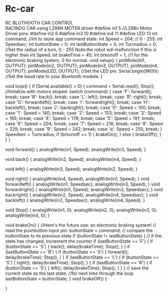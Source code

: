# Rc-car
RC BLUTHOOTH CAR CONTROL
<br>
RACINDG CAR   using L298N MOTER driver
#define in1 5 //L298n Motor Driver pins.
#define in2 6
#define in3 10
#define in4 11
#define LED 13
int command; //Int to store app command state.
int Speed = 204; // 0 - 255.
int Speedsec;
int buttonState = 0;
int lastButtonState = 0;
int Turnradius = 0; //Set the radius of a turn, 0 - 255 Note:the robot will malfunction if this is higher than int Speed.
int brakeTime = 45;
int brkonoff = 1; //1 for the electronic braking system, 0 for normal.
void setup() {
  pinMode(in1, OUTPUT);
  pinMode(in2, OUTPUT);
  pinMode(in3, OUTPUT);
  pinMode(in4, OUTPUT);
  pinMode(LED, OUTPUT); //Set the LED pin.
  Serial.begin(9600);  //Set the baud rate to your Bluetooth module.
}

void loop() {
  if (Serial.available() > 0) {
    command = Serial.read();
    Stop(); //Initialize with motors stoped.
    switch (command) {
      case 'F':
        forward();
        break;
      case 'B':
        back();
        break;
      case 'L':
        left();
        break;
      case 'R':
        right();
        break;
      case 'G':
        forwardleft();
        break;
      case 'I':
        forwardright();
        break;
      case 'H':
        backleft();
        break;
      case 'J':
        backright();
        break;
      case '0':
        Speed = 100;
        break;
      case '1':
        Speed = 140;
        break;
      case '2':
        Speed = 153;
        break;
      case '3':
        Speed = 165;
        break;
      case '4':
        Speed = 178;
        break;
      case '5':
        Speed = 191;
        break;
      case '6':
        Speed = 204;
        break;
      case '7':
        Speed = 216;
        break;
      case '8':
        Speed = 229;
        break;
      case '9':
        Speed = 242;
        break;
      case 'q':
        Speed = 255;
        break;
    }
    Speedsec = Turnradius;
    if (brkonoff == 1) {
      brakeOn();
    } else {
      brakeOff();
    }
  }
}

void forward() {
  analogWrite(in1, Speed);
  analogWrite(in3, Speed);
}

void back() {
  analogWrite(in2, Speed);
  analogWrite(in4, Speed);
}

void left() {
  analogWrite(in3, Speed);
  analogWrite(in2, Speed);
}

void right() {
  analogWrite(in4, Speed);
  analogWrite(in1, Speed);
}
void forwardleft() {
  analogWrite(in1, Speedsec);
  analogWrite(in3, Speed);
}
void forwardright() {
  analogWrite(in1, Speed);
  analogWrite(in3, Speedsec);
}
void backright() {
  analogWrite(in2, Speed);
  analogWrite(in4, Speedsec);
}
void backleft() {
  analogWrite(in2, Speedsec);
  analogWrite(in4, Speed);
}

void Stop() {
  analogWrite(in1, 0);
  analogWrite(in2, 0);
  analogWrite(in3, 0);
  analogWrite(in4, 0);
}

void brakeOn() {
  //Here's the future use: an electronic braking system!
  // read the pushbutton input pin:
  buttonState = command;
  // compare the buttonState to its previous state
  if (buttonState != lastButtonState) {
    // if the state has changed, increment the counter
    if (lastButtonState == 'F') {
      if (buttonState == 'S') {
        back();
        delay(brakeTime);
        Stop();
      }
    }
    if (lastButtonState == 'B') {
      if (buttonState == 'S') {
        forward();
        delay(brakeTime);
        Stop();
      }
    }
    if (lastButtonState == 'L') {
      if (buttonState == 'S') {
        right();
        delay(brakeTime);
        Stop();
      }
    }
    if (lastButtonState == 'R') {
      if (buttonState == 'S') {
        left();
        delay(brakeTime);
        Stop();
      }
    }
  }
  // save the current state as the last state,
  //for next time through the loop
  lastButtonState = buttonState;
}
void brakeOff() {

}
